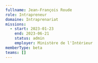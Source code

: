 ```yaml
---
fullname: Jean-François Roude
role: Intrapreneur
domaine: Intraprenariat
missions:
  - start: 2023-01-23
    end: 2023-06-21
    status: admin
    employer: Ministère de l'Intérieur
memberType: beta
teams: []
---
```

